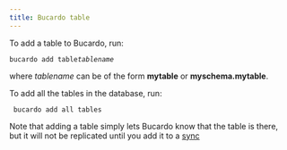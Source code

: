 ```yaml
---
title: Bucardo table
---
```


To add a table to Bucardo, run:

` bucardo add table `*`tablename`*

where *tablename* can be of the form **mytable** or **myschema.mytable**.

To add all the tables in the database, run:

` bucardo add all tables`

Note that adding a table simply lets Bucardo know that the table is there, but it will not be replicated until you add it to a [sync](/sync "wikilink")

